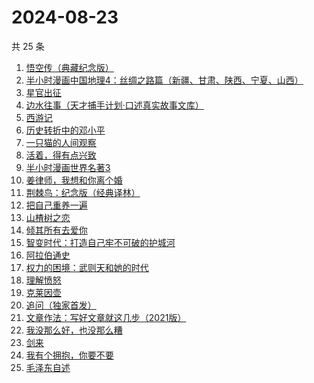 # 2024-08-23

共 25 条

<!-- BEGIN WEREAD -->
<!-- 最后更新时间 2024-08-23 21:03:39 +0800 -->
1. [悟空传（典藏纪念版）](https://weread.qq.com/web/bookDetail/e4d322205d19e7e4d8b740c)
1. [半小时漫画中国地理4：丝绸之路篇（新疆、甘肃、陕西、宁夏、山西）](https://weread.qq.com/web/bookDetail/a6532d40813ab921eg010bde)
1. [星官出征](https://weread.qq.com/web/bookDetail/93332730813ab8696g012956)
1. [边水往事（天才捕手计划·口述真实故事文库）](https://weread.qq.com/web/bookDetail/064326a0813ab779ag018bda)
1. [西游记](https://weread.qq.com/web/bookDetail/64032210721070a5640294f)
1. [历史转折中的邓小平](https://weread.qq.com/web/bookDetail/34c32ff0813ab91cdg019b06)
1. [一只猫的人间观察](https://weread.qq.com/web/bookDetail/22e32e90813ab8eacg012920)
1. [活着，得有点兴致](https://weread.qq.com/web/bookDetail/00932d207249dd110095168)
1. [半小时漫画世界名著3](https://weread.qq.com/web/bookDetail/d4a32840813ab777dg011f08)
1. [姜律师，我想和你离个婚](https://weread.qq.com/web/bookDetail/93632960813ab7c1eg013479)
1. [荆棘鸟：纪念版（经典译林）](https://weread.qq.com/web/bookDetail/be2323405e4805be27f7a7e)
1. [把自己重养一遍](https://weread.qq.com/web/bookDetail/c7132470813ab91ebg013e73)
1. [山楂树之恋](https://weread.qq.com/web/bookDetail/069321805b41ec06960d430)
1. [倾其所有去爱你](https://weread.qq.com/web/bookDetail/581328c0813ab91b0g012b29)
1. [智变时代：打造自己牢不可破的护城河](https://weread.qq.com/web/bookDetail/80132e20813ab9202g018ca2)
1. [阿拉伯通史](https://weread.qq.com/web/bookDetail/4ee32960813ab8ee8g012dec)
1. [权力的困境：武则天和她的时代](https://weread.qq.com/web/bookDetail/9a3324a0813ab8c43g011886)
1. [理解愤怒](https://weread.qq.com/web/bookDetail/40e32370813ab7047g013d30)
1. [克莱因壶](https://weread.qq.com/web/bookDetail/31e32cc071cad2bd31e0252)
1. [追问（独家首发）](https://weread.qq.com/web/bookDetail/e7b322705d0e04e7b85e068)
1. [文章作法：写好文章就这几步（2021版）](https://weread.qq.com/web/bookDetail/b9a324007289260ab9ad7cb)
1. [我没那么好，也没那么糟](https://weread.qq.com/web/bookDetail/1f632a80813ab8ed7g017040)
1. [剑来](https://weread.qq.com/web/bookDetail/8e5326b07153adcf8e53d42)
1. [我有个拥抱，你要不要](https://weread.qq.com/web/bookDetail/f4532c70813ab8df3g0130ad)
1. [毛泽东自述](https://weread.qq.com/web/bookDetail/4de325a0813ab7379g0121da)
<!-- END WEREAD -->